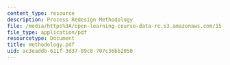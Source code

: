 ```yaml
---
content_type: resource
description: Process Redesign Methodology
file: /media/https%3A/open-learning-course-data-rc.s3.amazonaws.com/15-769-operations-strategy-spring-2003/ac3eaddb611f3d3789c8707c36bb2050_methodology.pdf
file_type: application/pdf
resourcetype: Document
title: methodology.pdf
uid: ac3eaddb-611f-3d37-89c8-707c36bb2050
---
```


